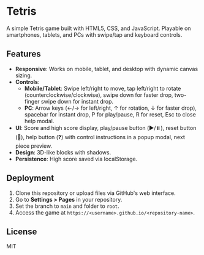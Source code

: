 # Tetris

A simple Tetris game built with HTML5, CSS, and JavaScript. Playable on smartphones, tablets, and PCs with swipe/tap and keyboard controls.

## Features
- **Responsive**: Works on mobile, tablet, and desktop with dynamic canvas sizing.
- **Controls**:
  - **Mobile/Tablet**: Swipe left/right to move, tap left/right to rotate (counterclockwise/clockwise), swipe down for faster drop, two-finger swipe down for instant drop.
  - **PC**: Arrow keys (←/→ for left/right, ↑ for rotation, ↓ for faster drop), spacebar for instant drop, P for play/pause, R for reset, Esc to close help modal.
- **UI**: Score and high score display, play/pause button (▶️/⏸️), reset button (🔄), help button (❓) with control instructions in a popup modal, next piece preview.
- **Design**: 3D-like blocks with shadows.
- **Persistence**: High score saved via localStorage.

## Deployment
1. Clone this repository or upload files via GitHub's web interface.
2. Go to **Settings > Pages** in your repository.
3. Set the branch to `main` and folder to `root`.
4. Access the game at `https://<username>.github.io/<repository-name>`.

## License
MIT
